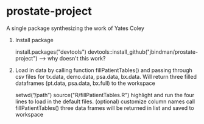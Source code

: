 # prostate-project
A single package synthesizing the work of Yates Coley

1. Install package

    install.packages("devtools")
    devtools::install_github("jbindman/prostate-project") --> why doesn't this work?

2. Load in data by calling function fillPatientTables() and passing through csv files for tx.data, demo.data, psa.data, bx.data. Will return three filled dataframes (pt.data, psa.data, bx.full) to the workspace
   
    setwd(“/path”)
    source("R/fillPatientTables.R") 
    highlight and run the four lines to load in the default files.
    (optional) customize column names
    call fillPatientTables()
    three data frames will be returned in list and saved to workspace


    
